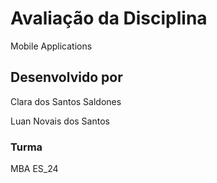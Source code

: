 # Avaliação da Disciplina

Mobile Applications

## Desenvolvido por

Clara dos Santos Saldones

Luan Novais dos Santos

### Turma

MBA ES_24
